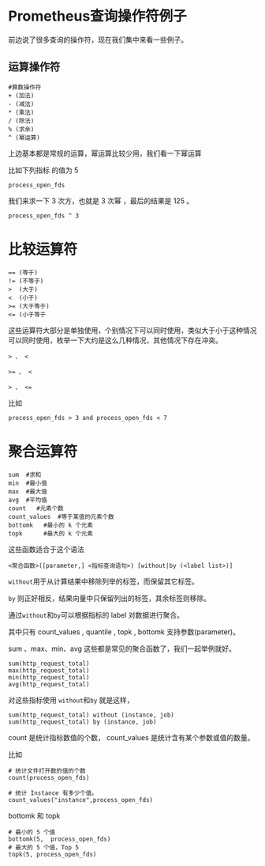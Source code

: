 # Prometheus查询操作符例子

前边说了很多查询的操作符，现在我们集中来看一些例子。

## 运算操作符


```
#算数操作符
+ (加法) 
- (减法)
* (乘法)
/ (除法)
% (求余)
^ (幂运算)
```


上边基本都是常规的运算，幂运算比较少用，我们看一下幂运算

比如下列指标 的值为 5 

```
process_open_fds

```

我们来求一下 3 次方，也就是 3 次幂 ，最后的结果是 125 。

```
process_open_fds ^ 3 
```

# 比较运算符

```
== (等于)
!= (不等于)
>  (大于)
<  (小于)
>= (大于等于)
<= (小于等于
```

这些运算符大部分是单独使用，个别情况下可以同时使用，类似大于小于这种情况可以同时使用，枚举一下大约是这么几种情况，其他情况下存在冲突。

```
> 、 <

>= 、 <

> 、 <=
```

比如 

```
process_open_fds > 3 and process_open_fds < 7
```

# 聚合运算符

```
sum  #求和
min  #最小值
max  #最大值
avg  #平均值
count   #元素个数
count_values  #等于某值的元素个数
bottomk   #最小的 k 个元素
topk      #最大的 k 个元素
```

这些函数适合于这个语法

```
<聚合函数>([parameter,] <指标查询语句>) [without|by (<label list>)]
```

`without`⽤于从计算结果中移除列举的标签，⽽保留其它标签。

`by` 则正好相反，结果向量中只保留列出的标签，其余标签则移除。

通过`without`和`by`可以根据指标的 label 对数据进⾏聚合。
 
 
其中只有 count_values , quantile , topk , bottomk ⽀持参数(parameter)。

sum 、max、min、avg 这些都是常见的聚合函数了，我们一起举例就好。

```
sum(http_request_total)
max(http_request_total)
min(http_request_total)
avg(http_request_total)
```

对这些指标使用 `without`和`by` 就是这样，

```
sum(http_request_total) without (instance, job)
sum(http_request_total) by (instance, job)
```

count 是统计指标数值的个数， count_values 是统计含有某个参数或值的数量。

比如

```
# 统计文件打开数的值的个数
count(process_open_fds)

# 统计 Instance 有多少个值。
count_values("instance",process_open_fds)
```

bottomk 和 topk

```
# 最小的 5 个值
bottomk(5,  process_open_fds)
# 最大的 5 个值，Top 5
topk(5, process_open_fds)
```